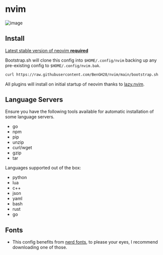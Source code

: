 # nvim
![image](https://user-images.githubusercontent.com/45215137/161371967-2ca62397-01ec-4555-85fc-9e117073f2d1.png)

## Install

[Latest stable version of neovim **required**](https://github.com/neovim/neovim)

Bootstrap.sh will clone this config into `$HOME/.config/nvim`
backing up any pre-existing config to `$HOME/.config/nvim.bak`.

```sh
curl https://raw.githubusercontent.com/BenGH28/nvim/main/bootstrap.sh | sh
```

All plugins will install on initial startup of neovim thanks to [lazy.nvim](https://github.com/folke/lazy.nvim).

## Language Servers

Ensure you have the following tools available for automatic installation of some language servers.

-   go
-   npm
-   pip
-   unzip
-   curl/wget
-   gzip
-   tar

Languages supported out of the box:

-   python
-   lua
-   c++
-   json
-   yaml
-   bash
-   rust
-   go



## Fonts

-   This config benefits from [nerd fonts](https://github.com/ryanoasis/nerd-fonts.git), to please your eyes,
    I recommend downloading one of those.
